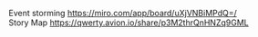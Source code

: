 Event storming https://miro.com/app/board/uXjVNBiMPdQ=/ </br>
Story Map https://qwerty.avion.io/share/p3M2thrQnHNZq9GML
